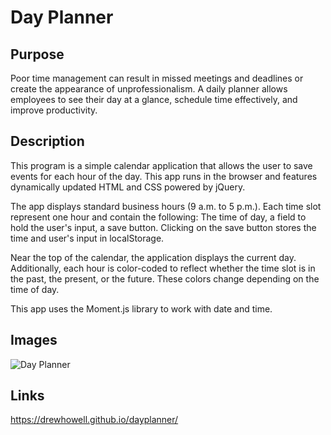 # Day Planner

## Purpose
Poor time management can result in missed meetings and deadlines or create the appearance of unprofessionalism. A daily planner allows employees to see their day at a glance, schedule time effectively, and improve productivity.

## Description
This program is a simple calendar application that allows the user to save events for each hour of the day. This app runs in the browser and features dynamically updated HTML and CSS powered by jQuery.

The app displays standard business hours (9 a.m. to 5 p.m.). Each time slot represent one hour and contain the following: The time of day, a field to hold the user's input,  a save button. Clicking on the save button stores the time and user's input in localStorage.

Near the top of the calendar, the application displays the current day. Additionally, each hour is color-coded to reflect whether the time slot is in the past, the present, or the future. These colors change depending on the time of day.

This app uses the Moment.js library to work with date and time.

## Images

![Day Planner](insertfilepath)

## Links

https://drewhowell.github.io/dayplanner/